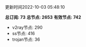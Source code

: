 更新时间2022-10-03 05:48:10

**总订阅: 73**
**总节点: 2653**
**有效节点: 742**
- v2ray节点: 290
- ss节点: 416
- trojan节点: 36
